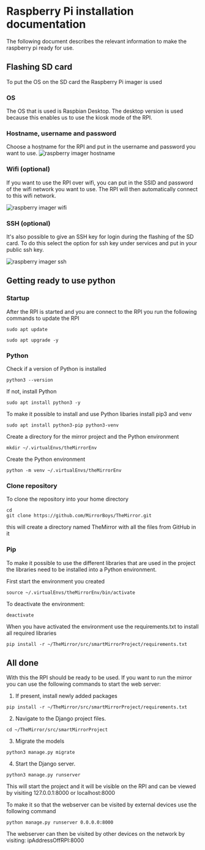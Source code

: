 # Raspberry Pi installation documentation
The following document describes the relevant information to make the raspberry pi ready for use. 

## Flashing SD card
To put the OS on the SD card the Raspberry Pi imager is used 
### OS
The OS that is used is Raspbian Desktop. The desktop version is used because this enables us to use the kiosk mode of the RPI. 

### Hostname, username and password 
Choose a hostname for the RPI and put in the username and password you want to use. 
![raspberry imager hostname](img/installationRPI/hostname.png)

### Wifi (optional)
If you want to use the RPI over wifi, you can put in the SSID and password of the wifi network you want to use. The RPI will then automatically connect to this wifi network. 

![raspberry imager wifi](img/installationRPI/wifi.png)

### SSH (optional)

It's also possible to give an SSH key for login during the flashing of the SD card. To do this select the option for ssh key under services and put in your public ssh key.

![raspberry imager ssh](img/installationRPI/ssh.png)

## Getting ready to use python

### Startup
After the RPI is started and you are connect to the RPI you run the following commands to update the RPI

```
sudo apt update
```
```
sudo apt upgrade -y
```

### Python 

Check if a version of Python is installed 
```
python3 --version
```
If not, install Python
```
sudo apt install python3 -y
```

To make it possible to install and use Python libaries install pip3 and venv
```
sudo apt install python3-pip python3-venv
```
 
Create a directory for the mirror project and the Python environment
```
mkdir ~/.virtualEnvs/theMirrorEnv
```

Create the Python environment
```
python -m venv ~/.virtualEnvs/theMirrorEnv
```

### Clone repository 
To clone the repository into your home directory
```
cd
git clone https://github.com/MirrorBoys/TheMirror.git
```
this will create a directory named TheMirror with all the files from GitHub in it

### Pip
To make it possible to use the different libraries that are used in the project the libraries need to be installed into a Python environment. 

First start the environment you created
```
source ~/.virtualEnvs/theMirrorEnv/bin/activate
``` 

To deactivate the environment:
```
deactivate
```

When you have activated the environment use the requirements.txt to install all required libraries
```
pip install -r ~/TheMirror/src/smartMirrorProject/requirements.txt
```

## All done 

With this the RPI should be ready to be used. If you want to run the mirror you can use the following commands to start the web server: 

1. If present, install newly added packages
```shell
pip install -r ~/TheMirror/src/smartMirrorProject/requirements.txt
```
2. Navigate to the Django project files.
```shell
cd ~/TheMirror/src/smartMirrorProject
```
3. Migrate the models
```shell
python3 manage.py migrate
```
4. Start the Django server.
```shell
python3 manage.py runserver
```
This will start the project and it will be visible on the RPI and can be viewed by visiting 127.0.0.1:8000 or localhost:8000 

To make it so that the webserver can be visited by external devices use the following command 
```
python manage.py runserver 0.0.0.0:8000
```
The webserver can then be visited by other devices on the network by visiting: ipAddressOffRPI:8000



